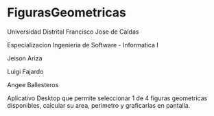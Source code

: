 # FigurasGeometricas

Universidad Distrital Francisco Jose de Caldas

Especializacion Ingenieria de Software -  Informatica I

Jeison Ariza

Luigi Fajardo

Angee Ballesteros

Aplicativo Desktop que permite seleccionar 1 de 4 figuras geometricas disponibles, calcular su area, perimetro y graficarlas en pantalla.
